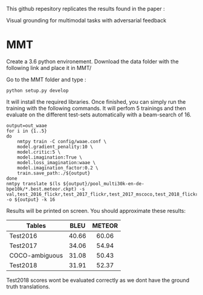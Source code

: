 This github repesitory replicates the results found in the paper :

Visual grounding for multimodal tasks with adversarial feedback

# MMT

Create a 3.6 python environement.
Download the data folder with the following link and place it in MMT/

Go to the MMT folder and type :

```
python setup.py develop
```
It will install the required libraries.
Once finished, you can simply run the training with the following commands. It will perfom 5 trainings and then evaluate on the different test-sets automatically with a beam-search of 16.

```
output=out_waae
for i in {1..5}
do
    nmtpy train -C config/waae.conf \
    model.gradient_penality:10 \
    model.critic:5 \
    model.imagination:True \
    model.loss_imagination:waae \
    model.imagination_factor:0.2 \
    train.save_path:./${output}
done
nmtpy translate $(ls ${output}/pool_multi30k-en-de-bpe10k/*.best.meteor.ckpt) -s val,test_2016_flickr,test_2017_flickr,test_2017_mscoco,test_2018_flickr -o ${output} -k 16
```

Results will be printed on screen. You should approximate these results:

| Tables        | BLEU           | METEOR  |
| ------------- |:-------------:| :-----:|
| Test2016      | 40.66 | 60.06 |
| Test2017     | 34.06      |   54.94 |
| COCO-ambiguous | 31.08      |    50.43 |
| Test2018 | 31.91      |    52.37 |

Test2018 scores wont be evaluated correctly as we dont have the ground truth translations.






